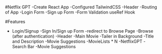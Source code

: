 #Netflix GPT
-Create React App
-Configured TailwindCSS
-Header
-Routing of App
-Login Form
-Sign up Form
-Form Validation
useRef Hook

#Features
- Login/Signup
  -Sign In/Sign up Form
  -redirect to Browse Page
-Browse (after authentication)
   -Header
   -Main Movie
       -Tailer in Background
       -Title and Description
       -Movie Suggestions
          -MovieLists * N
-NetflixGPT
    -Search Bar
    -Movie Suggestions